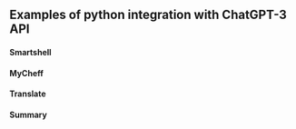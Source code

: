 ## Examples of python integration with ChatGPT-3 API

#### Smartshell

#### MyCheff

#### Translate

#### Summary